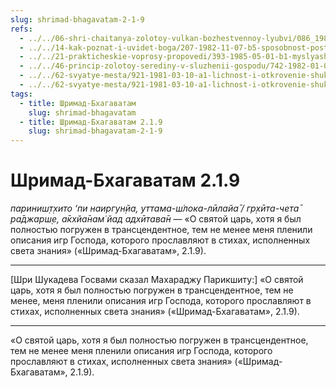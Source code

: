 ```yaml
---
slug: shrimad-bhagavatam-2-1-9
refs:
  - ../../06-shri-chaitanya-zolotoy-vulkan-bozhestvennoy-lyubvi/086_1982-02-18-a5_sridharmj_sokrovenniy_dar_mahaprabhu.md
  - ../../14-kak-poznat-i-uvidet-boga/207-1982-11-07-b5-sposobnost-postizheniya-istiny-zavisit-ot-iskrennosti-vkusa-upovaniya-na-milost-boga-i-duhovnoj-udachi.md
  - ../../21-prakticheskie-voprosy-propovedi/393-1985-05-01-b1-myslyashhie-lyudi-otsenyat-dar-soznaniya-krishny.md
  - ../../46-princip-zolotoy-serediny-v-sluzhenii-gospodu/742-1982-01-03-a-sushhnost-otrecheniya-gosvami-vrindavana.md
  - ../../62-svyatye-mesta/921-1981-03-10-a1-lichnost-i-otkrovenie-shukadeva-gosvami.md
  - ../../62-svyatye-mesta/921-1981-03-10-a1-lichnost-i-otkrovenie-shukadeva-gosvami.md
tags:
  - title: Шримад-Бхагаватам
    slug: shrimad-bhagavatam
  - title: Шримад-Бхагаватам 2.1.9
    slug: shrimad-bhagavatam-2-1-9
---
```


# Шримад-Бхагаватам 2.1.9

*париниш̣т̣хито ‘пи наиргун̣йа, уттама-ш́лока-лӣлайа̄ / гр̣хӣта-чета̄ ра̄джарш̣е, а̄кхйа̄нам̇ йад адхӣтава̄н* — «О святой царь, хотя я был полностью погружен в трансцендентное, тем не менее меня пленили описания игр Господа, которого прославляют в стихах, исполненных света знания» («Шримад-Бхагаватам», 2.1.9).

---

[Шри Шукадева Госвами сказал Махараджу Парикшиту:] «О святой царь, хотя я был полностью погружен в трансцендентное, тем не менее, меня пленили описания игр Господа, которого прославляют в стихах, исполненных света знания» («Шримад-Бхагаватам», 2.1.9).

---

«О святой царь, хотя я был полностью погружен в трансцендентное, тем не менее меня пленили описания игр Господа, которого прославляют в стихах, исполненных света знания» («Шримад-Бхагаватам», 2.1.9).

